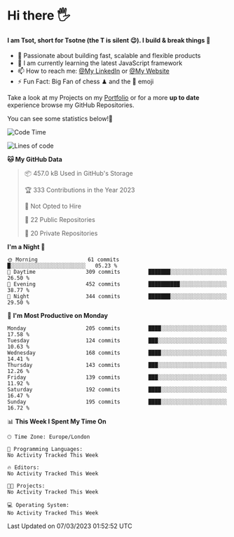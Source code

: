# Hi there :raised_hand_with_fingers_splayed:
#### I am Tsot, short for Tsotne (the T is silent :wink:). I build & break things :space_invader:
- :telescope: Passionate about building fast, scalable and flexible products
- :seedling: I am currently learning the latest JavaScript framework 
- :mailbox: How to reach me: [@My LinkedIn](https://www.linkedin.com/in/tsotne-gvadzabia/) or [@My Website](https://tsotne.co.uk/contact)
- :zap: Fun Fact: Big Fan of chess ♟ and the 👾 emoji

Take a look at my Projects on my [Portfolio](https://tsotne.co.uk/) or for a more **up to date** experience browse my GitHub Repositories.

You can see some statistics below!:space_invader:
<!--START_SECTION:waka-->
![Code Time](http://img.shields.io/badge/Code%20Time-761%20hrs%202%20mins-blue)

![Lines of code](https://img.shields.io/badge/From%20Hello%20World%20I%27ve%20Written-2.3%20million%20lines%20of%20code-blue)

**🐱 My GitHub Data** 

> 📦 457.0 kB Used in GitHub's Storage 
 > 
> 🏆 333 Contributions in the Year 2023
 > 
> 🚫 Not Opted to Hire
 > 
> 📜 22 Public Repositories 
 > 
> 🔑 20 Private Repositories 
 > 
**I'm a Night 🦉** 

```text
🌞 Morning                61 commits          █░░░░░░░░░░░░░░░░░░░░░░░░   05.23 % 
🌆 Daytime                309 commits         ███████░░░░░░░░░░░░░░░░░░   26.50 % 
🌃 Evening                452 commits         ██████████░░░░░░░░░░░░░░░   38.77 % 
🌙 Night                  344 commits         ███████░░░░░░░░░░░░░░░░░░   29.50 % 
```
📅 **I'm Most Productive on Monday** 

```text
Monday                   205 commits         ████░░░░░░░░░░░░░░░░░░░░░   17.58 % 
Tuesday                  124 commits         ███░░░░░░░░░░░░░░░░░░░░░░   10.63 % 
Wednesday                168 commits         ████░░░░░░░░░░░░░░░░░░░░░   14.41 % 
Thursday                 143 commits         ███░░░░░░░░░░░░░░░░░░░░░░   12.26 % 
Friday                   139 commits         ███░░░░░░░░░░░░░░░░░░░░░░   11.92 % 
Saturday                 192 commits         ████░░░░░░░░░░░░░░░░░░░░░   16.47 % 
Sunday                   195 commits         ████░░░░░░░░░░░░░░░░░░░░░   16.72 % 
```


📊 **This Week I Spent My Time On** 

```text
🕑︎ Time Zone: Europe/London

💬 Programming Languages: 
No Activity Tracked This Week

🔥 Editors: 
No Activity Tracked This Week

🐱‍💻 Projects: 
No Activity Tracked This Week

💻 Operating System: 
No Activity Tracked This Week
```


 Last Updated on 07/03/2023 01:52:52 UTC
<!--END_SECTION:waka-->
